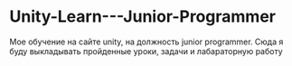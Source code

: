 # Unity-Learn---Junior-Programmer
Мое обучение на сайте unity, на должность junior programmer. Сюда я буду выкладывать пройденные уроки, задачи и лабараторную работу
